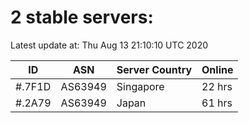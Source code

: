 # 2 stable servers:

Latest update at: Thu Aug 13 21:10:10 UTC 2020

| ID | ASN | Server Country | Online |
| -- | --- | -------------- | ------ |
| #.7F1D | AS63949 | Singapore | 22 hrs |
| #.2A79 | AS63949 | Japan | 61 hrs |

